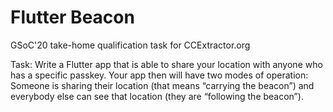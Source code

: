 # Flutter Beacon

GSoC'20 take-home qualification task for CCExtractor.org

Task: Write a Flutter app that is able to share your location with anyone who has a specific passkey. Your app then will have two modes of operation: Someone is sharing their location (that means “carrying the beacon”) and everybody else can see that location (they are “following the beacon”). 
